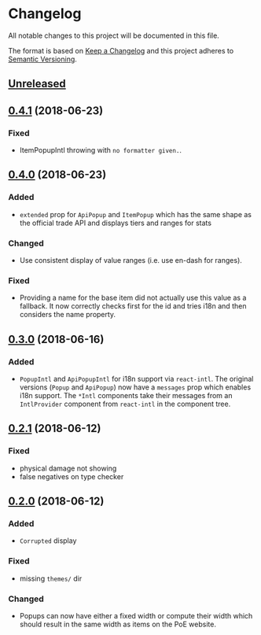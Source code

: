 # Changelog

All notable changes to this project will be documented in this file.

The format is based on [Keep a Changelog](http://keepachangelog.com/en/1.0.0/) and this project adheres to [Semantic Versioning](http://semver.org/spec/v2.0.0.html).

## [Unreleased](https://github.com/eps1lon/poe-react-item/compare/v0.4.1...HEAD)

## [0.4.1](https://github.com/eps1lon/poe-react-item/compare/v0.4.0...v0.4.1) (2018-06-23)
### Fixed
- ItemPopupIntl throwing with `no formatter given.`.

## [0.4.0](https://github.com/eps1lon/poe-react-item/compare/v0.3.0...v0.4.0) (2018-06-23)
### Added
- `extended` prop for `ApiPopup` and `ItemPopup` which has the same shape as 
  the official trade API and displays tiers and ranges for stats

### Changed
- Use consistent display of value ranges (i.e. use en-dash for ranges).

### Fixed
- Providing a name for the base item did not actually use this value as a fallback.
  It now correctly checks first for the id and tries i18n and then considers
  the name property.

## [0.3.0](https://github.com/eps1lon/poe-react-item/compare/v0.2.1...v0.3.0) (2018-06-16)
### Added
- `PopupIntl` and `ApiPopupIntl` for i18n support via `react-intl`. The original 
  versions (`Popup` and `ApiPopup`) now have a `messages` prop which enables
  i18n support. The `*Intl` components take their messages from an `IntlProvider`
  component from `react-intl` in the component tree. 

## [0.2.1](https://github.com/eps1lon/poe-react-item/compare/v0.2.0...v0.2.1) (2018-06-12)
### Fixed
- physical damage not showing
- false negatives on type checker

## [0.2.0](https://github.com/eps1lon/poe-react-item/compare/v0.1.1...v0.2.0) (2018-06-12)
### Added
* `Corrupted` display
### Fixed
* missing `themes/` dir
### Changed
* Popups can  now have either a fixed width or compute their width which 
  should result in the same width as items on the PoE website.